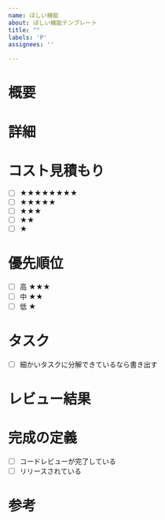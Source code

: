 ```yaml
---
name: ほしい機能
about: ほしい機能テンプレート
title: ""
labels: 'P'
assignees: ''

---
```


# 概要

# 詳細

# コスト見積もり
- [ ] ★★★★★★★★
- [ ] ★★★★★
- [ ] ★★★
- [ ] ★★
- [ ] ★

# 優先順位
- [ ] 高 ★★★
- [ ] 中 ★★
- [ ] 低 ★

# タスク
- [ ] 細かいタスクに分解できているなら書き出す

# レビュー結果


# 完成の定義
- [ ] コードレビューが完了している
- [ ] リリースされている

# 参考
